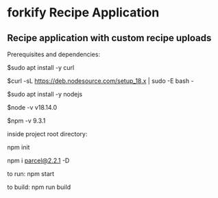 # forkify Recipe Application

## Recipe application with custom recipe uploads

Prerequisites and dependencies:

$sudo apt install -y curl 

$curl -sL https://deb.nodesource.com/setup_18.x | sudo -E bash - 

$sudo apt install -y nodejs 

$node -v
v18.14.0

$npm -v
9.3.1

inside project root directory: 

npm init

npm i parcel@2.2.1 -D

to run: npm start

to build: npm run build
